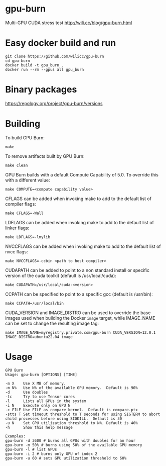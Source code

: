 # gpu-burn
Multi-GPU CUDA stress test
http://wili.cc/blog/gpu-burn.html

# Easy docker build and run

```
git clone https://github.com/wilicc/gpu-burn
cd gpu-burn
docker build -t gpu_burn .
docker run --rm --gpus all gpu_burn
```

# Binary packages

https://repology.org/project/gpu-burn/versions

# Building
To build GPU Burn:

`make`

To remove artifacts built by GPU Burn:

`make clean`

GPU Burn builds with a default Compute Capability of 5.0.
To override this with a different value:

`make COMPUTE=<compute capability value>`

CFLAGS can be added when invoking make to add to the default
list of compiler flags:

`make CFLAGS=-Wall`

LDFLAGS can be added when invoking make to add to the default
list of linker flags:

`make LDFLAGS=-lmylib`

NVCCFLAGS can be added when invoking make to add to the default
list of nvcc flags:

`make NVCCFLAGS=-ccbin <path to host compiler>`

CUDAPATH can be added to point to a non standard install or
specific version of the cuda toolkit (default is 
/usr/local/cuda):

`make CUDAPATH=/usr/local/cuda-<version>`

CCPATH can be specified to point to a specific gcc (default is
/usr/bin):

`make CCPATH=/usr/local/bin`

CUDA_VERSION and IMAGE_DISTRO can be used to override the base
images used when building the Docker `image` target, while IMAGE_NAME
can be set to change the resulting image tag:

`make IMAGE_NAME=myregistry.private.com/gpu-burn CUDA_VERSION=12.0.1 IMAGE_DISTRO=ubuntu22.04 image`

# Usage

    GPU Burn
    Usage: gpu-burn [OPTIONS] [TIME]

    -m X    Use X MB of memory.
    -m N%   Use N% of the available GPU memory.  Default is 90%
    -d      Use doubles
    -tc     Try to use Tensor cores
    -l      Lists all GPUs in the system
    -i N    Execute only on GPU N
    -c FILE Use FILE as compare kernel.  Default is compare.ptx
    -stts T Set timeout threshold to T seconds for using SIGTERM to abort child processes before using SIGKILL.  Default is 30
    -u N    Set GPU utilization threshold to N%. Default is 40%
    -h      Show this help message

    Examples:
    gpu-burn -d 3600 # burns all GPUs with doubles for an hour
    gpu-burn -m 50% # burns using 50% of the available GPU memory
    gpu-burn -l # list GPUs
    gpu-burn -i 2 # burns only GPU of index 2
    gpu-burn -u 60 # sets GPU utilization threshold to 60%
